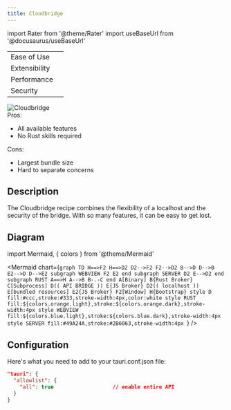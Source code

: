 ```yaml
---
title: Cloudbridge
---
```


import Rater from '@theme/Rater'
import useBaseUrl from '@docusaurus/useBaseUrl'

<div className="row">
  <div className="col col--4">
    <table>
      <tr>
        <td>Ease of Use</td>
        <td><Rater value="1"/></td>
      </tr>
      <tr>
        <td>Extensibility</td>
        <td><Rater value="5"/></td>
      </tr>
      <tr>
        <td>Performance</td>
        <td><Rater value="3"/></td>
      </tr>
      <tr>
        <td>Security</td>
        <td><Rater value="2"/></td>
      </tr>
    </table>
  </div>
  <div className="col col--4 pattern-logo">
    <img src={useBaseUrl('img/recipes/Cloudbridge.svg')} alt="Cloudbridge" />
  </div>
    <div className="col col--4">
    Pros:
    <ul>
      <li>All available features</li>
      <li>No Rust skills required</li>
    </ul>
    Cons:
    <ul>
      <li>Largest bundle size</li>
      <li>Hard to separate concerns</li>
    </ul>
  </div>
</div>

## Description

The Cloudbridge recipe combines the flexibility of a localhost and the security of the bridge. With so many features, it can be easy to get lost.

## Diagram

import Mermaid, { colors } from '@theme/Mermaid'

<!-- prettier-ignore-start -->

<Mermaid chart={`graph TD
      H==>F2
      H==>D2
      D2-->F2
      F2-->D2
      B-->D
      D-->B
      E2-->D
      D-->E2
      subgraph WEBVIEW
      F2
      E2
      end
      subgraph SERVER
      D2
      E-->D2
      end
      subgraph RUST
      A==>H
      A-->B
      B-.-C
      end
      A[Binary]
      B{Rust Broker}
      C[Subprocess]
      D(( API BRIDGE ))
      E{JS Broker}
      D2(( localhost ))
      E[bundled resources]
      E2{JS Broker}
      F2[Window]
      H{Bootstrap}
      style D fill:#ccc,stroke:#333,stroke-width:4px,color:white
      style RUST fill:${colors.orange.light},stroke:${colors.orange.dark},stroke-width:4px
      style WEBVIEW fill:${colors.blue.light},stroke:${colors.blue.dark},stroke-width:4px
      style SERVER fill:#49A24A,stroke:#2B6063,stroke-width:4px
      `} />

<!-- prettier-ignore-end -->

## Configuration

Here's what you need to add to your tauri.conf.json file:

```json
"tauri": {
  "allowlist": {
    "all": true                   // enable entire API
  }
}
```
